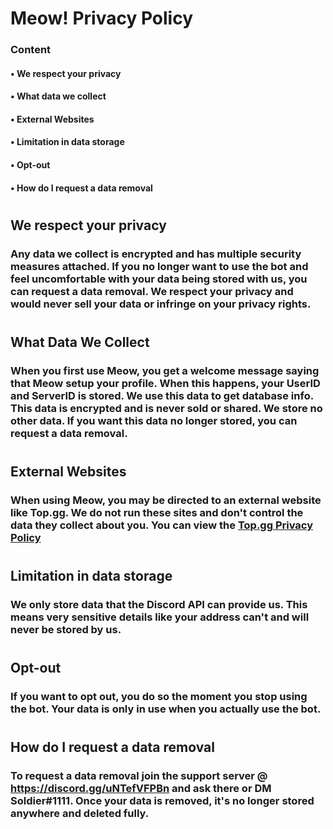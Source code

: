 # Meow! Privacy Policy 

### Content
#### • We respect your privacy
#### • What data we collect
#### • External Websites
#### • Limitation in data storage
#### • Opt-out
#### • How do I request a data removal

#

## We respect your privacy
### Any data we collect is encrypted and has multiple security measures attached. If you no longer want to use the bot and feel uncomfortable with your data being stored with us, you can request a data removal. We respect your privacy and would never sell your data or infringe on your privacy rights.

#

## What Data We Collect 
### When you first use Meow, you get a welcome message saying that Meow setup your profile. When this happens, your **UserID** and **ServerID** is stored. We use this data to get database info. **This data is encrypted and is never sold or shared.** We store **no other data**. If you want this data no longer stored, you can request a data removal. 

#

## External Websites 
### When using Meow, you may be directed to an external website like Top.gg. We do not run these sites and don't control the data they collect about you. You can view the [Top.gg Privacy Policy](https://top.gg/privacy)

#

## Limitation in data storage 
### We only store data that the Discord API can provide us. This means very sensitive details like your address can't and will never be stored by us. 

#

## Opt-out 
### If you want to opt out, you do so the moment you stop using the bot. Your data is only in use when you actually use the bot. 

#

## How do I request a data removal 
### To request a data removal join the support server @ https://discord.gg/uNTefVFPBn and ask there or DM Soldier#1111. Once your data is removed, it's no longer stored anywhere and deleted fully. 
